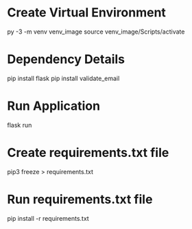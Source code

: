 # Create Virtual Environment
py -3 -m venv venv_image
source venv_image/Scripts/activate

# Dependency Details
pip install flask
pip install validate_email

# Run Application
flask run

# Create requirements.txt file
pip3 freeze > requirements.txt

# Run requirements.txt file
pip install -r requirements.txt